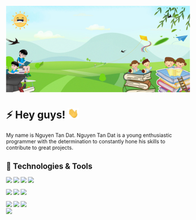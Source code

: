 [![Header](./background.jpg "Header")](http://cic.is-great.net/)

# ⚡ Hey guys! <img src="https://raw.githubusercontent.com/StanGirard/StanGirard/master/wave.gif" width="30px">

My name is Nguyen Tan Dat. Nguyen Tan Dat is a young enthusiastic programmer with the determination to constantly hone his skills to contribute to great projects.
## 🚀 Technologies & Tools
![](https://img.shields.io/badge/OS-Windows-informational?style=flat&logo=Windows&labelColor=white&color=blue&logoColor=dodgerblue)
![](https://img.shields.io/badge/IDE-IntelliJ_IDEA-informational?style=flat&logo=intellij-idea&labelColor=white&color=blue&logoColor=black)
![](https://img.shields.io/badge/IDE-PHPStorm-informational?style=flat&logo=phpstorm&labelColor=white&color=blue&logoColor=black)
![](https://img.shields.io/badge/Tools-Docker-informational?style=flat&logo=docker&labelColor=white&color=blue)

![](https://img.shields.io/badge/Language-PHP-informational?style=flat&logo=php&labelColor=white&color=blue)
![](https://img.shields.io/badge/Language-Java-informational?style=flat&logo=Oracle&logoColor=red&labelColor=white&color=blue)
![](https://img.shields.io/badge/Language-JavaScript-informational?style=flat&logo=javascript&labelColor=white&color=blue&logoColor=goldenrod)

![](https://img.shields.io/badge/CMS-Wordpress-informational?style=flat&logo=wordpress&labelColor=white&color=blue&logoColor=black)
![](https://img.shields.io/badge/Framework-Laravel-informational?style=flat&logo=laravel&labelColor=white&color=blue)
![](https://img.shields.io/badge/Framework-Java_Spring-informational?style=flat&logo=spring&labelColor=white&color=blue)    
![](https://img.shields.io/badge/Cloud-Google_Cloud-informational?style=flat&logo=google-cloud&labelColor=white&color=blue)
